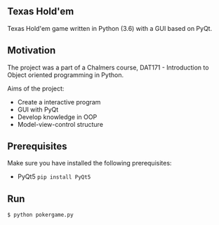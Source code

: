 ## Texas Hold'em
Texas Hold'em game written in Python (3.6) with a GUI based on PyQt.

## Motivation
The project was a part of a Chalmers course, DAT171 - Introduction to Object oriented programming in Python. 

Aims of the project:
- Create a interactive program
- GUI with PyQt
- Develop knowledge in OOP
- Model-view-control structure
## Prerequisites
Make sure you have installed the following prerequisites:

 - PyQt5
    `pip install PyQt5`

## Run

`$ python pokergame.py`

